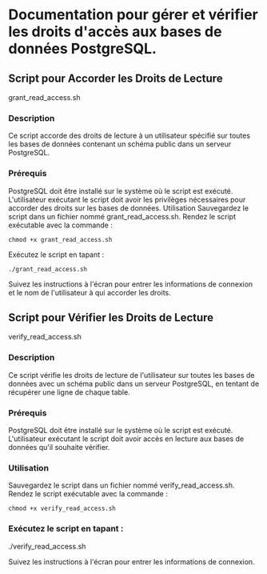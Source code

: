 # Documentation pour gérer et vérifier les droits d'accès aux bases de données PostgreSQL.

## Script pour Accorder les Droits de Lecture

grant_read_access.sh

### Description
Ce script accorde des droits de lecture à un utilisateur spécifié sur toutes les bases de données contenant un schéma public dans un serveur PostgreSQL.

### Prérequis
PostgreSQL doit être installé sur le système où le script est exécuté.
L'utilisateur exécutant le script doit avoir les privilèges nécessaires pour accorder des droits sur les bases de données.
Utilisation
Sauvegardez le script dans un fichier nommé grant_read_access.sh.
Rendez le script exécutable avec la commande :
```
chmod +x grant_read_access.sh
```

Exécutez le script en tapant :
```
./grant_read_access.sh
````

Suivez les instructions à l'écran pour entrer les informations de connexion et le nom de l'utilisateur à qui accorder les droits.



## Script pour Vérifier les Droits de Lecture

verify_read_access.sh

### Description
Ce script vérifie les droits de lecture de l'utilisateur sur toutes les bases de données avec un schéma public dans un serveur PostgreSQL, en tentant de récupérer une ligne de chaque table.

### Prérequis
PostgreSQL doit être installé sur le système où le script est exécuté.
L'utilisateur exécutant le script doit avoir accès en lecture aux bases de données qu'il souhaite vérifier.

### Utilisation
Sauvegardez le script dans un fichier nommé verify_read_access.sh.
Rendez le script exécutable avec la commande :
```
chmod +x verify_read_access.sh
````

### Exécutez le script en tapant :

./verify_read_access.sh

Suivez les instructions à l'écran pour entrer les informations de connexion.
